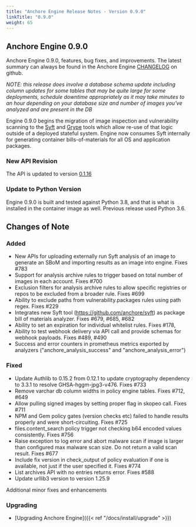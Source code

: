 ```yaml
---
title: "Anchore Engine Release Notes - Version 0.9.0"
linkTitle: "0.9.0"
weight: 65
---
```


## Anchore Engine 0.9.0

Anchore Engine 0.9.0, features, bug fixes, and improvements.  The latest summary can always be found in the Anchore Engine [CHANGELOG](https://github.com/anchore/anchore-engine/blob/master/CHANGELOG.md) on github.

*NOTE: this release does involve a database schema update including column updates for some tables that may be quite large for some deployments, schedule
downtime appropriately as it may take minutes to an hour depending on your database size and number of images you've analyzed and are present in the DB*

Engine 0.9.0 begins the migration of image inspection and vulnerability scanning to the [Syft](https://github.com/anchore/Syft) and [Grype](https://github.com/anchore/Grype) tools
which allow re-use of that logic outside of a deployed stateful system. Engine now consumes Syft internally for generating container bills-of-materials for all
OS and application packages.

### New API Revision

The API is updated to version [0.1.16](https://github.com/anchore/anchore-engine/blob/v0.9.0/anchore_engine/services/apiext/swagger/swagger.yaml)

### Update to Python Version

Engine 0.9.0 is built and tested against Python 3.8, and that is what is installed in the container image as well. Previous release used Python 3.6.

## Changes of Note

### Added
+ New APIs for uploading externally run Syft analysis of an image to generate an SBoM and importing results as an image into engine. Fixes #783
+ Support for analysis archive rules to trigger based on total number of images in each account. Fixes #700
+ Exclusion filters for analysis archive rules to allow specific registries or repos to be excluded from a broader rule. Fixes #699
+ Ability to exclude paths from vulnerability.packages rules using path regex. Fixes #229
+ Integrates new Syft tool (https://github.com/anchore/syft) as package bill of materials analyzer. Fixes #679, #685, #682
+ Ability to set an expiration for individual whitelist rules. Fixes #178, 
+ Ability to test webhook delivery via API call and provide schemas for webhook payloads. Fixes #489, #490
+ Success and error counters in prometheus metrics exported by analyzers ("anchore_analysis_success" and "anchore_analysis_error")

### Fixed
+ Update Authlib to 0.15.2 from 0.12.1 to update cryptography dependency to 3.3.1 to resolve GHSA-hggm-jpg3-v476. Fixes #733
+ Remove varchar db column widths in policy engine tables. Fixes #712, #649
+ Allow pulling signed images by setting proper flag in skopeo call. Fixes #711
+ NPM and Gem policy gates (version checks etc) failed to handle results properly and were short-circuiting. Fixes #725
+ files.content_search policy trigger not checking b64 encoded values consistently. Fixes #756
+ Raise exception to log error and abort malware scan if image is larger than configured max malware scan size. Do not return a valid scan result. Fixes #677
+ Include fix version in check_output of policy evaluation if one is available, not just if the user specified it. Fixes #774  
+ List archives API with no entries returns error. Fixes #588  
+ Update urllib3 version to version 1.25.9

Additional minor fixes and enhancements

### Upgrading

* [Upgrading Anchore Engine]({{< ref "/docs/install/upgrade" >}})
